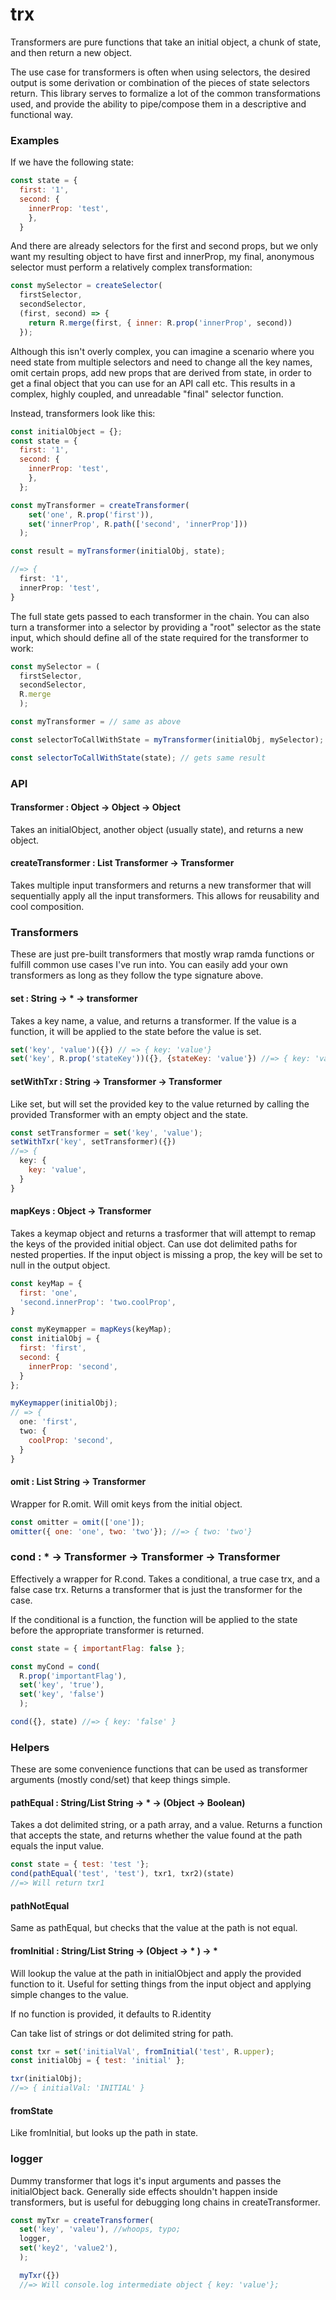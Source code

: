 # trx

Transformers are pure functions that take an initial object,
a chunk of state, and then return a new object.

The use case for transformers is often when using selectors, the desired output is some derivation or combination of the pieces of state selectors return. This library serves to formalize a lot of the common transformations used, and provide the ability to pipe/compose them in a descriptive and functional way.

### Examples

If we have the following state:

```javascript
const state = {  
  first: '1',
  second: {
    innerProp: 'test',
    },
  }
```
And there are already selectors for the first and second props, but we only want my resulting object to have first and innerProp, my final, anonymous selector must perform a relatively complex transformation:

```javascript
const mySelector = createSelector(
  firstSelector,
  secondSelector,
  (first, second) => {
    return R.merge(first, { inner: R.prop('innerProp', second))
  });
```

Although this isn't overly complex, you can imagine a scenario where you need state from multiple selectors and need to change all the key names, omit certain props, add new props that are derived from state, in order to get a final object that you can use for an API call etc. This results in a complex, highly coupled, and unreadable "final" selector function.

Instead, transformers look like this:

```javascript
const initialObject = {};
const state = {  
  first: '1',
  second: {
    innerProp: 'test',
    },
  };

const myTransformer = createTransformer(
    set('one', R.prop('first')),
    set('innerProp', R.path(['second', 'innerProp']))
  );

const result = myTransformer(initialObj, state);

//=> {
  first: '1',
  innerProp: 'test',
}
```

The full state gets passed to each transformer in the chain. You can also turn a transformer into a selector by providing a "root" selector as the state input, which should define all of the state required for the transformer to work:

```javascript
const mySelector = (
  firstSelector,
  secondSelector,
  R.merge
  );

const myTransformer = // same as above

const selectorToCallWithState = myTransformer(initialObj, mySelector);

const selectorToCallWithState(state); // gets same result
```

### API

#### Transformer : Object -> Object -> Object

Takes an initialObject, another object (usually state), and returns a new object.

#### createTransformer : List Transformer -> Transformer
Takes multiple input transformers and returns a new transformer that will sequentially apply all the input transformers. This allows for reusability and cool composition.


### Transformers

These are just pre-built transformers that mostly wrap ramda functions or fulfill common use cases I've run into. You can easily add your own transformers as long as they follow the type signature above.


#### set : String -> * -> transformer

Takes a key name, a value, and returns a transformer. If the value is a function, it will be applied to the state before the value is set.

```javascript
set('key', 'value')({}) // => { key: 'value'}
set('key', R.prop('stateKey'))({}, {stateKey: 'value'}) //=> { key: 'value'}
```

#### setWithTxr : String -> Transformer -> Transformer

Like set, but will set the provided key to the value returned by calling the provided Transformer with an empty object and the state.

```javascript
const setTransformer = set('key', 'value');
setWithTxr('key', setTransformer)({})
//=> {
  key: {
    key: 'value',
  }
}
```

#### mapKeys : Object -> Transformer
Takes a keymap object and returns a trasformer that will attempt to remap the keys of the provided initial object. Can use dot delimited paths for nested properties. If the input object is missing a prop, the key will be set to null in the output object.

```javascript
const keyMap = {
  first: 'one',
  'second.innerProp': 'two.coolProp',
}

const myKeymapper = mapKeys(keyMap);
const initialObj = {
  first: 'first',
  second: {
    innerProp: 'second',
  }
};

myKeymapper(initialObj);
// => {
  one: 'first',
  two: {
    coolProp: 'second',
  }
}
```

#### omit : List String -> Transformer

Wrapper for R.omit. Will omit keys from the initial object.

```javascript
const omitter = omit(['one']);
omitter({ one: 'one', two: 'two'}); //=> { two: 'two'}
```

### cond : * -> Transformer -> Transformer -> Transformer

Effectively a wrapper for R.cond. Takes a conditional, a true case trx, and a false case trx. Returns a transformer that is just the transformer for the case.

If the conditional is a function, the function will be applied to the state before the appropriate transformer is returned.

```javascript
const state = { importantFlag: false };

const myCond = cond(
  R.prop('importantFlag'),
  set('key', 'true'),
  set('key', 'false')
  );

cond({}, state) //=> { key: 'false' }

```

### Helpers

These are some convenience functions that can be used as transformer arguments (mostly cond/set) that keep things simple.

#### pathEqual : String/List String -> * -> (Object -> Boolean)

Takes a dot delimited string, or a path array, and a value. Returns a function that accepts the state, and returns whether the value found at the path equals the input value.


```javascript
const state = { test: 'test '};
cond(pathEqual('test', 'test'), txr1, txr2)(state)
//=> Will return txr1
```
#### pathNotEqual
Same as pathEqual, but checks that the value at the path is not equal.

#### fromInitial : String/List String -> (Object -> * ) -> *

Will lookup the value at the path in initialObject and apply the provided function to it. Useful for setting things from the input object and applying simple changes to the value.

If no function is provided, it defaults to R.identity

Can take list of strings or dot delimited string for path.

```javascript
const txr = set('initialVal', fromInitial('test', R.upper);
const initialObj = { test: 'initial' };

txr(initialObj);
//=> { initialVal: 'INITIAL' }

```

#### fromState

Like fromInitial, but looks up the path in state.


### logger

Dummy transformer that logs it's input arguments and passes the initialObject back. Generally side effects shouldn't happen inside transformers, but is useful for debugging long chains in createTransformer.

```javascript
const myTxr = createTransformer(
  set('key', 'valeu'), //whoops, typo;
  logger,
  set('key2', 'value2'),
  );

  myTxr({})
  //=> Will console.log intermediate object { key: 'value'};
```
